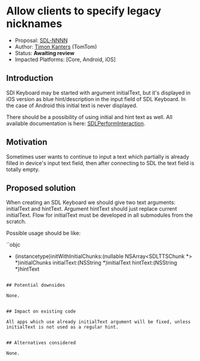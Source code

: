 # Allow clients to specify legacy nicknames

* Proposal: [SDL-NNNN](NNNN-initial-and-hint-text-for-keyboard.md)
* Author: [Timon Kanters](https://github.com/mforys) (TomTom)
* Status: **Awaiting review**
* Impacted Platforms: [Core, Android, iOS]


## Introduction

SDl Keyboard may be started with argument initialText, but it's displayed in iOS version as blue hint/description in the input field of SDL Keyboard. In the case of Android this initial text is never displayed.

There should be a possibility of using initial and hint text as well.
All available documentation is here: [SDLPerformInteraction](https://smartdevicelink.com/en/docs/iOS/master/Classes/SDLPerformInteraction/).


## Motivation

Sometimes user wants to continue to input a text which partially is already filled in device's input text field, then after connecting to SDL the text field is totally empty.


## Proposed solution

When creating an SDL Keyboard we should give two text arguments: initialText and hintText. Argument hintText should just replace current initialText. Flow for initialText must be developed in all submodules from the scratch.

Possible usage should be like:

``objc
- (instancetype)initWithInitialChunks:(nullable NSArray<SDLTTSChunk *> *)initialChunks initialText:(NSString *)initialText hintText:(NSString *)hintText
```

## Potential downsides

None.


## Impact on existing code

All apps which use already initialText argument will be fixed, unless initialText is not used as a regular hint.


## Alternatives considered

None.
